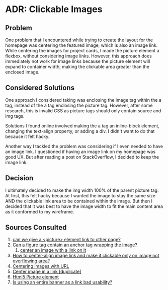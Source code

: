 # ADR: Clickable Images

## Problem

One problem that I encountered while trying to create the layout for the homepage was centering the featured image, which is also an image link. While centering the images for project cards, I made the picture element a flexbox, without considering image links. However, this approach does immediately not work for image links because the picture element will expand to container width, making the clickable area greater than the enclosed image.

## Considered Solutions

One approach I considered taking was enclosing the image tag within the a tag, instead of the a tag enclosing the picture tag. However, after some research, this is invalid CSS as picture tags should only contain source and img tags.

Solutions I found online involved making the a tag an inline-block element, changing the text-align property, or adding a div. I didn't want to do that because it felt hacky.

Another way I tackled the problem was considering if I even needed to have an image link. I questioned if having an image link on my homepage was good UX. But after reading a post on StackOverflow, I decided to keep the image link.

## Decision

I ultimately decided to make the img width 100% of the parent picture tag. At first, this felt hacky because I wanted the image to stay the same size AND the clickable link area to be contained within the image. But then I decided that it was best to have the image width to fit the main content area as it conformed to my wireframe.

## Sources Consulted

1. [can we give a \<picture\> element link to other page?](https://stackoverflow.com/questions/26480733/can-we-give-a-picture-element-link-to-other-page)
2. [Can a figure tag contain an anchor tag wrapping the image?](https://stackoverflow.com/questions/28669852/can-a-figure-tag-contain-an-anchor-tag-wrapping-the-image)
   1. [center an image with a link on it](https://stackoverflow.com/questions/10396490/center-an-image-with-a-link-on-it)
3. [How to center-align image link and make it clickable only on image not overflowing area?](https://stackoverflow.com/questions/40989723/how-to-center-align-image-link-and-make-it-clickable-only-on-image-not-overflowi)
4. [Centering images with URL](https://stackoverflow.com/questions/37488004/centering-images-with-url)
5. [Center image in a link \[duplicate\]](https://stackoverflow.com/questions/38030040/center-image-in-a-link)
6. [Html5 Picture element](https://stackoverflow.com/questions/57829196/html5-picture-element)
7. [Is using an entire banner as a link bad usability?](https://ux.stackexchange.com/questions/26215/is-using-an-entire-banner-as-a-link-bad-usability)
